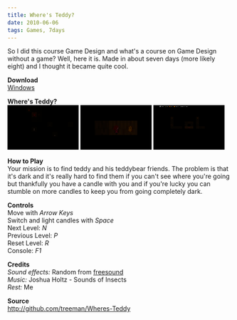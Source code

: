 ```yaml
---
title: Where's Teddy?
date: 2010-06-06
tags: Games, 7days
---
```


So I did this course Game Design and what's a course on Game Design without a game? Well, here it is. Made in about seven days (more likely eight) and I thought it became quite cool.

**Download**  
[Windows](#)

**Where's Teddy?**   
![](/images/games/thumbs/teddy1.png)
![](/images/games/thumbs/teddy2.png)
![](/images/games/thumbs/teddy3.png)

**How to Play**   
Your mission is to find teddy and his teddybear friends. The problem is that it's dark and it's really hard to find them if you can't see where you're going but thankfully you have a candle with you and if you're lucky you can stumble on more candles to keep you from going completely dark.

**Controls**   
Move with *Arrow Keys*   
Switch and light candles with *Space*   
Next Level: *N*   
Previous Level: *P*   
Reset Level: *R*   
Console: *F1*

**Credits**   
*Sound effects:* Random from [freesound](http://www.freesound.org/)  
*Music:* Joshua Holtz - Sounds of Insects  
*Rest:* Me

**Source**   
<http://github.com/treeman/Wheres-Teddy>

[id]: http://www.ludumdare.com/
